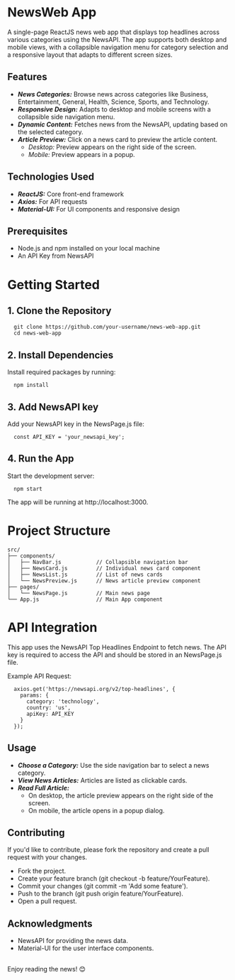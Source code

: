 # NewsWeb App
A single-page ReactJS news web app that displays top headlines across various categories using the NewsAPI. The app supports both desktop and mobile views, with a collapsible navigation menu for category selection and a responsive layout that adapts to different screen sizes.

## Features
* ***News Categories:*** Browse news across categories like Business, Entertainment, General, Health, Science, Sports, and Technology.
* ***Responsive Design:*** Adapts to desktop and mobile screens with a collapsible side navigation menu.
* ***Dynamic Content:*** Fetches news from the NewsAPI, updating based on the selected category.
* ***Article Preview:*** Click on a news card to preview the article content.
  * _Desktop:_ Preview appears on the right side of the screen.
  * _Mobile:_ Preview appears in a popup.

## Technologies Used
* ***ReactJS:*** Core front-end framework
* ***Axios:*** For API requests
* ***Material-UI:*** For UI components and responsive design

## Prerequisites
* Node.js and npm installed on your local machine
* An API Key from NewsAPI



# Getting Started
## 1. Clone the Repository
```
  git clone https://github.com/your-username/news-web-app.git
  cd news-web-app
```
## 2. Install Dependencies
Install required packages by running:
```
  npm install
```
## 3. Add NewsAPI key
Add your NewsAPI key in the NewsPage.js file:
```
  const API_KEY = 'your_newsapi_key';
```
## 4. Run the App
Start the development server:
```
  npm start
```
The app will be running at http://localhost:3000.



# Project Structure
```
src/
├── components/
│   ├── NavBar.js           // Collapsible navigation bar
│   ├── NewsCard.js         // Individual news card component
│   ├── NewsList.js         // List of news cards
│   └── NewsPreview.js      // News article preview component
├── pages/
│   └── NewsPage.js         // Main news page
└── App.js                  // Main App component
```


# API Integration
This app uses the NewsAPI Top Headlines Endpoint to fetch news. The API key is required to access the API and should be stored in an NewsPage.js file.

Example API Request:
```
  axios.get('https://newsapi.org/v2/top-headlines', {
    params: {
      category: 'technology',
      country: 'us',
      apiKey: API_KEY
    }
  });
```

## Usage
* ***Choose a Category:*** Use the side navigation bar to select a news category.
* ***View News Articles:*** Articles are listed as clickable cards.
* ***Read Full Article:***
  * On desktop, the article preview appears on the right side of the screen.
  * On mobile, the article opens in a popup dialog.
 
## Contributing
If you'd like to contribute, please fork the repository and create a pull request with your changes.
* Fork the project.
* Create your feature branch (git checkout -b feature/YourFeature).
* Commit your changes (git commit -m 'Add some feature').
* Push to the branch (git push origin feature/YourFeature).
* Open a pull request.

## Acknowledgments
* NewsAPI for providing the news data.
* Material-UI for the user interface components.

## 
Enjoy reading the news! 😊
